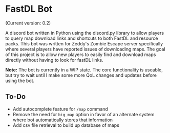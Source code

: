 
# FastDL Bot

(Current version: 0.2)

A discord bot written in Python using the discord.py library to allow players to query map download links and shortcuts to both FastDL and resource packs. This bot was written for Zeddy's Zombie Escape server specifically where several players have reported issues of downloading maps. The goal of this project is to allow new players to easily find and download maps directly without having to look for fastDL links.

**Note:** The bot is currently in a WIP state. The core functionality is useable, but try to wait until I make some more QoL changes and updates before using the bot.

## To-Do

- Add autocomplete feature for `/map` command
- Remove the need for `big_map` option in favor of an alternate system where bot automatically stores that information
- Add csv file retrieval to build up database of maps
